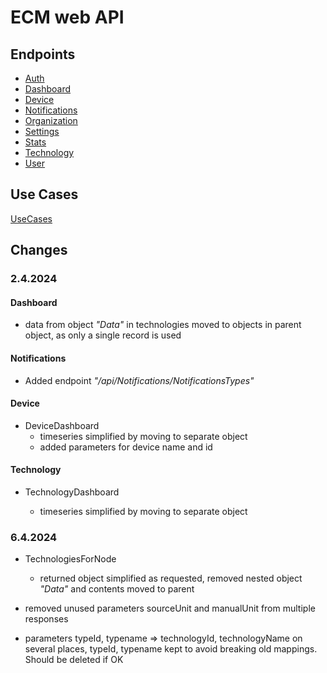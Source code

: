 # ECM web API

## Endpoints

- [Auth](/Endpoints/Auth.md)
- [Dashboard](/Endpoints/Dashboard.md)
- [Device](/Endpoints/Device.md)
- [Notifications](/Endpoints/Notifications.md)
- [Organization](/Endpoints/Organization.md)
- [Settings](/Endpoints/Settings.md)
- [Stats](/Endpoints/Stats.md)
- [Technology](/Endpoints/Technology.md)
- [User](/Endpoints/User.md)

## Use Cases

[UseCases](/Endpoints/UseCases.md)

## Changes

### 2.4.2024

#### Dashboard

- data from object _"Data"_ in technologies moved to objects in parent object, as only a single record is used

#### Notifications

- Added endpoint _"/api/Notifications/NotificationsTypes"_

#### Device

- DeviceDashboard
  - timeseries simplified by moving to separate object
  - added parameters for device name and id

#### Technology

- TechnologyDashboard

  - timeseries simplified by moving to separate object

### 6.4.2024

- TechnologiesForNode

  - returned object simplified as requested, removed nested object _"Data"_ and contents moved to parent

- removed unused parameters sourceUnit and manualUnit from multiple responses

- parameters typeId, typename => technologyId, technologyName on several places, typeId, typename kept to avoid breaking old mappings. Should be deleted if OK
